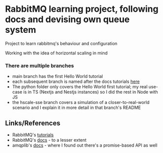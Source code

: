 # RabbitMQ learning project, following docs and devising own queue system

Project to learn rabbitmq's behaviour and configuration

Working with the idea of horizontal scaling in mind

### There are multiple branches

- main branch has the first Hello World tutorial
- each subsequent branch is named after the docs tutorials [here](https://www.rabbitmq.com/tutorials/tutorial-one-javascript)
- The python folder only covers the Hello World first tutorial; my real use-case is in TS (Nextjs and Nestjs instances) so I did the rest in Node with JS
- the hscale-sse branch covers a simulation of a closer-to-real-world scenario and I explain it in more detail in that branch's README

## Links/References

- RabbitMQ's [tutorials](https://www.rabbitmq.com/tutorials/tutorial-one-javascript)
- RabbitMQ's [docs](https://www.rabbitmq.com/docs) - to a lesser extent
- amqplib's [docs](https://amqp-node.github.io/amqplib/) - where I found out there's a promise-based API as well
